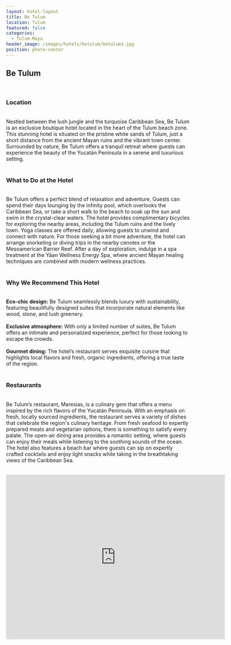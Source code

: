 ```yaml
---
layout: hotel-layout
title: Be Tulum
location: Tulum
featured: false
categories:
  - Tulum-Maya
header_image: /images/hotels/betulum/betulum1.jpg
position: photo-center
---
```

## Be Tulum  
&nbsp;  

### Location  
&nbsp;  
Nestled between the lush jungle and the turquoise Caribbean Sea, Be Tulum is an exclusive boutique hotel located in the heart of the Tulum beach zone. This stunning hotel is situated on the pristine white sands of Tulum, just a short distance from the ancient Mayan ruins and the vibrant town center. Surrounded by nature, Be Tulum offers a tranquil retreat where guests can experience the beauty of the Yucatán Peninsula in a serene and luxurious setting.  
&nbsp;  
### What to Do at the Hotel  
&nbsp;  
Be Tulum offers a perfect blend of relaxation and adventure. Guests can spend their days lounging by the infinity pool, which overlooks the Caribbean Sea, or take a short walk to the beach to soak up the sun and swim in the crystal-clear waters. The hotel provides complimentary bicycles for exploring the nearby areas, including the Tulum ruins and the lively town. Yoga classes are offered daily, allowing guests to unwind and connect with nature. For those seeking a bit more adventure, the hotel can arrange snorkeling or diving trips in the nearby cenotes or the Mesoamerican Barrier Reef. After a day of exploration, indulge in a spa treatment at the Yäan Wellness Energy Spa, where ancient Mayan healing techniques are combined with modern wellness practices.  
&nbsp;  
### Why We Recommend This Hotel  
&nbsp;  
**Eco-chic design:** Be Tulum seamlessly blends luxury with sustainability, featuring beautifully designed suites that incorporate natural elements like wood, stone, and lush greenery.  
&nbsp;  
**Exclusive atmosphere:** With only a limited number of suites, Be Tulum offers an intimate and personalized experience, perfect for those looking to escape the crowds.  
&nbsp;  
**Gourmet dining:** The hotel’s restaurant serves exquisite cuisine that highlights local flavors and fresh, organic ingredients, offering a true taste of the region.  
&nbsp;  

### Restaurants  
&nbsp;  
Be Tulum’s restaurant, Maresias, is a culinary gem that offers a menu inspired by the rich flavors of the Yucatán Peninsula. With an emphasis on fresh, locally sourced ingredients, the restaurant serves a variety of dishes that celebrate the region's culinary heritage. From fresh seafood to expertly prepared meats and vegetarian options, there is something to satisfy every palate. The open-air dining area provides a romantic setting, where guests can enjoy their meals while listening to the soothing sounds of the ocean. The hotel also features a beach bar where guests can sip on expertly crafted cocktails and enjoy light snacks while taking in the breathtaking views of the Caribbean Sea.  
&nbsp;  

<div class='map-container center'>

<iframe src="https://www.google.com/maps/embed?pb=!1m18!1m12!1m3!1d3745.9372535214147!2d-87.46609292424469!3d20.136665181298778!2m3!1f0!2f0!3f0!3m2!1i1024!2i768!4f13.1!3m3!1m2!1s0x8f4fd0cb15c3b61f%3A0xa7a805cb37f91057!2sBe%20Tulum!5e0!3m2!1ses!2smx!4v1723680045428!5m2!1ses!2smx" width="600" height="450" style="border:0;" allowfullscreen="" loading="lazy" referrerpolicy="no-referrer-when-downgrade"></iframe>

</div>
&nbsp;

